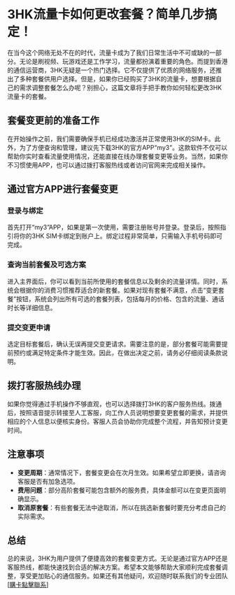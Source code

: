 # 3HK流量卡如何更改套餐？简单几步搞定！

在当今这个网络无处不在的时代，流量卡成为了我们日常生活中不可或缺的一部分。无论是刷视频、玩游戏还是工作学习，流量都扮演着重要的角色。而提到香港的通信运营商，3HK无疑是一个热门选择。它不仅提供了优质的网络服务，还推出了多种套餐供用户选择。但是，如果你已经购买了3HK的流量卡，想要根据自己的需求调整套餐怎么办呢？别担心，这篇文章将手把手教你如何轻松更改3HK流量卡的套餐。

## 套餐变更前的准备工作

在开始操作之前，我们需要确保手机已经成功激活并正常使用3HK的SIM卡。此外，为了方便查询和管理，建议先下载3HK的官方APP“my3”。这款软件不仅可以帮助你实时查看流量使用情况，还能直接在线办理套餐变更等业务。当然，如果你不习惯使用APP，也可以通过拨打客服热线或者访问官网来完成相关操作。

## 通过官方APP进行套餐变更

### 登录与绑定

首先打开“my3”APP，如果是第一次使用，需要注册账号并登录。登录后，按照指引将你的3HK SIM卡绑定到账户上。绑定过程非常简单，只需输入手机号码即可完成。

### 查询当前套餐及可选方案

进入主界面后，你可以看到当前所使用的套餐信息以及剩余的流量详情。同时，系统会根据你的消费习惯推荐适合的新套餐。如果对现有套餐不满意，点击“变更套餐”按钮，系统会列出所有可选的套餐列表，包括每月的价格、包含的流量、通话时长等详细信息。

### 提交变更申请

选定目标套餐后，确认无误再提交变更请求。需要注意的是，部分套餐可能需要提前预约或满足特定条件才能生效。因此，在做出决定之前，请务必仔细阅读条款说明。

## 拨打客服热线办理

如果你觉得通过手机操作不够直观，也可以选择拨打3HK的客户服务热线。拨通后，按照语音提示转接至人工客服，向工作人员说明想要变更套餐的需求，并提供相应的个人信息以便核实身份。客服人员会协助你完成整个流程，并告知预计变更时间。

## 注意事项

- **变更周期**：通常情况下，套餐变更会在次月生效。如果希望立即更换，请咨询客服是否有加急选项。
- **费用问题**：部分高阶套餐可能包含额外的服务费，具体金额可以在变更页面明确显示。
- **取消原套餐**：有些套餐无法中途取消，所以在挑选新套餐时要充分考虑自己的实际需求。

## 总结

总的来说，3HK为用户提供了便捷高效的套餐变更方式。无论是通过官方APP还是客服热线，都能快速找到合适的解决方案。希望本文能够帮助大家顺利完成套餐调整，享受更加贴心的通信服务。如果还有其他疑问，欢迎随时联系我们的专业团队[[購卡點擊聯系](https://t.me/s/esim1088)]